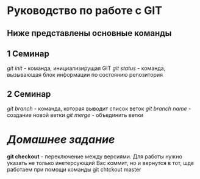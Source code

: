 # Руководство по работе с GIT

## Ниже представлены основные команды

## 1 Семинар
*git init* - команда, инициализирущая GIT
*git status* - команда, вызывающая блок информации по состоянию репозитория


## 2 Семинар
*git branch* - команда, которая выводит список веток
*git branch name* - создание новой ветки
*git merge* - объединить ветки


# *Домашнее задание*

**git checkout** - переключение между версиями. Для работы нужно указать не только инетерсующий Вас коммит, но и вернутся в тот, шде работаем при помощи команды  git chtckout master
